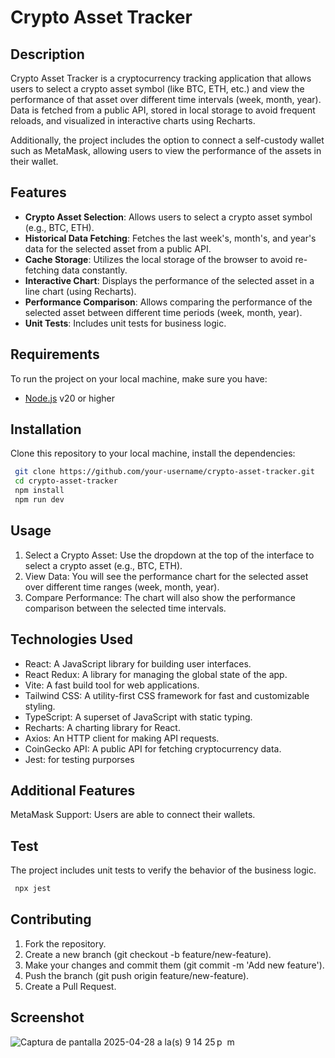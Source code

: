 # Crypto Asset Tracker

## Description

Crypto Asset Tracker is a cryptocurrency tracking application that allows users to select a crypto asset symbol (like BTC, ETH, etc.) and view the performance of that asset over different time intervals (week, month, year). Data is fetched from a public API, stored in local storage to avoid frequent reloads, and visualized in interactive charts using Recharts.

Additionally, the project includes the option to connect a self-custody wallet such as MetaMask, allowing users to view the performance of the assets in their wallet.

## Features

- **Crypto Asset Selection**: Allows users to select a crypto asset symbol (e.g., BTC, ETH).
- **Historical Data Fetching**: Fetches the last week's, month's, and year's data for the selected asset from a public API.
- **Cache Storage**: Utilizes the local storage of the browser to avoid re-fetching data constantly.
- **Interactive Chart**: Displays the performance of the selected asset in a line chart (using Recharts).
- **Performance Comparison**: Allows comparing the performance of the selected asset between different time periods (week, month, year).
- **Unit Tests**: Includes unit tests for business logic.

## Requirements

To run the project on your local machine, make sure you have:

- [Node.js](https://nodejs.org/en/) v20 or higher

## Installation

Clone this repository to your local machine, install the dependencies:

  ```bash
   git clone https://github.com/your-username/crypto-asset-tracker.git
   cd crypto-asset-tracker
   npm install
   npm run dev
  ```

## Usage
1. Select a Crypto Asset: Use the dropdown at the top of the interface to select a crypto asset (e.g., BTC, ETH).
2. View Data: You will see the performance chart for the selected asset over different time ranges (week, month, year).
3. Compare Performance: The chart will also show the performance comparison between the selected time intervals.

## Technologies Used
- React: A JavaScript library for building user interfaces.
- React Redux: A library for managing the global state of the app.
- Vite: A fast build tool for web applications.
- Tailwind CSS: A utility-first CSS framework for fast and customizable styling.
- TypeScript: A superset of JavaScript with static typing.
- Recharts: A charting library for React.
- Axios: An HTTP client for making API requests.
- CoinGecko API: A public API for fetching cryptocurrency data.
- Jest: for testing purporses

## Additional Features
MetaMask Support: Users are able to connect their wallets.

## Test
The project includes unit tests to verify the behavior of the business logic.

  ```bash
   npx jest 
  ```

## Contributing
1. Fork the repository.
2. Create a new branch (git checkout -b feature/new-feature).
3. Make your changes and commit them (git commit -m 'Add new feature').
4. Push the branch (git push origin feature/new-feature).
5. Create a Pull Request.

## Screenshot
![Captura de pantalla 2025-04-28 a la(s) 9 14 25 p  m](https://github.com/user-attachments/assets/74200fc8-4549-45b5-b58d-9d1106e96c8f)

